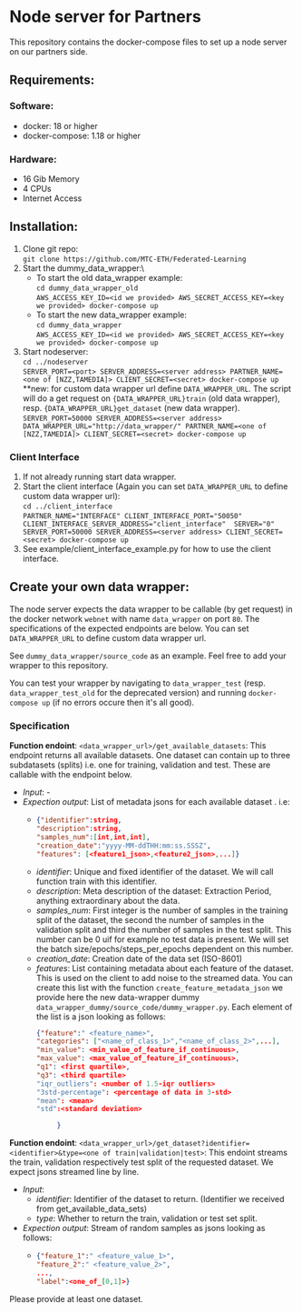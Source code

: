 # Node server for Partners 

This repository contains the docker-compose files to set up a node server on our partners side.

## Requirements:
### Software:
- docker: 18 or higher
- docker-compose: 1.18 or higher
### Hardware:
- 16 Gib Memory
- 4 CPUs
- Internet Access



## Installation:
1. Clone git repo:\
`git clone https://github.com/MTC-ETH/Federated-Learning`
2. Start the dummy_data_wrapper:\
    * To start the old data_wrapper example: \
    `cd dummy_data_wrapper_old`\
       `AWS_ACCESS_KEY_ID=<id we provided> AWS_SECRET_ACCESS_KEY=<key we provided> docker-compose up`
    * To start the new data_wrapper example: \
    `cd dummy_data_wrapper`\
       `AWS_ACCESS_KEY_ID=<id we provided> AWS_SECRET_ACCESS_KEY=<key we provided> docker-compose up` 
3. Start nodeserver:\
    `cd ../nodeserver`\
    `SERVER_PORT=<port> SERVER_ADDRESS=<server address> PARTNER_NAME=<one of [NZZ,TAMEDIA]> CLIENT_SECRET=<secret> docker-compose up`\
**new: for custom data wrapper url define `DATA_WRAPPER_URL`. 
The script will do a get request on `{DATA_WRAPPER_URL}train` (old data wrapper), resp. `{DATA_WRAPPER_URL}get_dataset` (new data wrapper).\
`SERVER_PORT=50000 SERVER_ADDRESS=<server address> DATA_WRAPPER_URL="http://data_wrapper/" PARTNER_NAME=<one of [NZZ,TAMEDIA]> CLIENT_SECRET=<secret> docker-compose up`


### Client Interface
1. If not already running start data wrapper.
2. Start the client interface (Again you can set `DATA_WRAPPER_URL` to define custom data wrapper url):\
    `cd ../client_interface`\
    `PARTNER_NAME="INTERFACE" CLIENT_INTERFACE_PORT="50050" CLIENT_INTERFACE_SERVER_ADDRESS="client_interface"  SERVER="0" SERVER_PORT=50000 SERVER_ADDRESS=<server address> CLIENT_SECRET=<secret> docker-compose up`
4. See example/client_interface_example.py for how to use the client interface.

## Create your own data wrapper:
The node server expects the data wrapper to be callable (by get request) in the docker network `webnet` with name `data_wrapper` on port `80`. The specifications of the expected endpoints are below. You can set `DATA_WRAPPER_URL` to define custom data wrapper url.

See `dummy_data_wrapper/source_code` as an example. Feel free to add your wrapper to this repository.

You can test your wrapper by navigating to `data_wrapper_test` (resp. `data_wrapper_test_old` for the deprecated version) and running `docker-compose up` (if no errors occure then it's all good).

### Specification
**Function endoint**: `<data_wrapper_url>/get_available_datasets`: 
This endpoint returns all available datasets. One dataset can contain up to three subdatasets (splits) i.e. one for training, validation and test. These are callable with the endpoint below.
* _Input_: - 
* _Expection output_: List of metadata jsons for each available dataset . i.e:
  * ```json
    {"identifier":string,
    "description":string,
    "samples_num":[int,int,int], 
    "creation_date":"yyyy-MM-ddTHH:mm:ss.SSSZ",
    "features": [<feature1_json>,<feature2_json>,...]}
    ```
  * _identifier_: Unique and fixed identifier of the dataset. We will call function train with this identifier. 
  * _description_: Meta description of the dataset: Extraction Period, anything extraordinary about the data. 
  * _samples_num_: First integer is the number of samples in the training split of the dataset, the second the number of samples in the validation split and third the number of samples in the test split. This number can be 0 uif for example no test data is present. We will set the batch size/epochs/steps_per_epochs dependent on this number. 
  * _creation_date_: Creation date of the data set (ISO-8601) 
  * _features_: List containing metadata about each feature of the dataset. This is used on the client to add noise to the streamed data. You can create this list with the function `create_feature_metadata_json` we provide here the new data-wrapper dummy `data_wrapper_dummy/source_code/dummy_wrapper.py`. Each element of the list is a json looking as follows:
    ```json
    {"feature":" <feature_name>", 
    "categories": ["<name_of_class_1>","<name_of_class_2>",...], 
    "min_value": <min_value_of_feature_if_continuous>, 
    "max_value": <max_value_of_feature_if_continuous>,
    "q1": <first quartile>,
    "q3": <third quartile>
    "iqr_outliers": <number of 1.5-iqr outliers>
    "3std-percentage": <percentage of data in 3-std>
    "mean": <mean>
    "std":<standard deviation>
    
         }
    
    
    ```


**Function endoint**: `<data_wrapper_url>/get_dataset?identifier=<identifier>&type=<one of train|validation|test>`: 
This endoint streams the train, validation respectively test split of the requested dataset. We expect jsons streamed line by line.
* _Input_:  
    * _identifier_: Identifier of the dataset to return. (Identifier we received from get_available_data_sets)
    * _type_: Whether to return the train, validation or test set split.
* _Expection output_: Stream of random samples as jsons looking as follows:
  * ```json
    {"feature_1":" <feature_value_1>", 
    "feature_2":" <feature_value_2>", 
    ...,
    "label":<one_of_[0,1]>}

    ```
   

Please provide at least one dataset.

